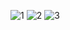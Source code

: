 ![1](https://data14.sticker.fan/20200904/file_2745638_128x128.webp)
![2](https://data14.sticker.fan/20201105/file_3028019_128x128.webp)
![3](https://data14.sticker.fan/20200506/file_2462359_128x128.webp)
